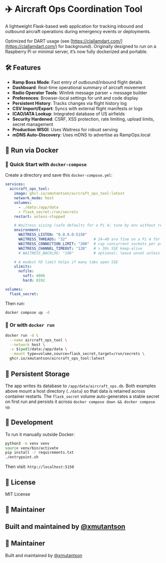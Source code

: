 # ✈️ Aircraft Ops Coordination Tool

A lightweight Flask-based web application for tracking inbound and outbound aircraft operations during emergency events or deployments.

Optimized for DART usage (see [https://clallamdart.com/](https://clallamdart.com/) for background). Originally designed to run on a Raspberry Pi or minimal server, it’s now fully dockerized and portable.

## 🛠 Features

* **Ramp Boss Mode**: Fast entry of outbound/inbound flight details
* **Dashboard**: Real-time operational summary of aircraft movement
* **Radio Operator Tools**: Winlink message parser + message builder
* **Preferences**: Browser-local settings for unit and code display
* **Persistent History**: Tracks changes via flight history log
* **CSV Import/Export**: Syncs with external flight manifests or logs
* **ICAO/IATA Lookup**: Integrated database of US airfields
* **Security Hardened**: CSRF, XSS protection, rate limiting, upload limits, secret management
* **Production WSGI**: Uses Waitress for robust serving
* **mDNS Auto-Discovery**: Uses mDNS to advertise as RampOps.local

## 🐳 Run via Docker

### 🚀 Quick Start with `docker-compose`

Create a directory and save this `docker-compose.yml`:

```yaml
services:
  aircraft_ops_tool:
    image: ghcr.io/xmutantson/aircraft_ops_tool:latest
    network_mode: host
    volumes:
      - ./data:/app/data
      - flask_secret:/run/secrets
    restart: unless-stopped

    # Waitress sizing (safe defaults for a Pi 4; tune by env without rebuilds)
    environment:
      WAITRESS_LISTEN: "0.0.0.0:5150"
      WAITRESS_THREADS: "32"            # 24–40 are fine on a Pi 4 for I/O-bound loads
      WAITRESS_CONNECTION_LIMIT: "200"  # cap concurrent sockets per process
      WAITRESS_CHANNEL_TIMEOUT: "120"   # > 30s SSE keep-alive
      # WAITRESS_BACKLOG: "100"         # optional; leave unset unless needed

    # A modest FD limit helps if many tabs open SSE
    ulimits:
      nofile:
        soft: 4096
        hard: 8192

volumes:
  flask_secret:
```

Then run:

```bash
docker compose up -d
```

### 🔄 Or with `docker run`

```bash
docker run -d \
  --name aircraft_ops_tool \
  --network host \
  -v $(pwd)/data:/app/data \
  --mount type=volume,source=flask_secret,target=/run/secrets \
  ghcr.io/xmutantson/aircraft_ops_tool:latest
```

## 📂 Persistent Storage

The app writes its database to `/app/data/aircraft_ops.db`. Both examples above mount a host directory (`./data`) so that data is retained across container restarts. The `flask_secret` volume auto-generates a stable secret on first run and persists it across `docker compose down && docker compose up`.

## 🧪 Development

To run it manually outside Docker:

```bash
python3 -m venv venv
source venv/bin/activate
pip install -r requirements.txt
./entrypoint.sh
```

Then visit: `http://localhost:5150`

## 📝 License

MIT License

## 👤 Maintainer

Built and maintained by [@xmutantson](https://github.com/xmutantson)
---

## 👤 Maintainer

Built and maintained by [@xmutantson](https://github.com/xmutantson)

